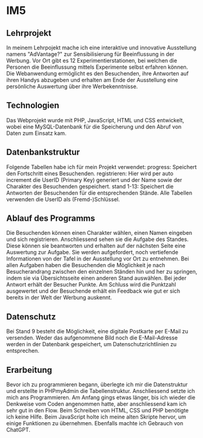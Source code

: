 # IM5

<h2>Lehrprojekt</h2>
In meinem Lehrpojekt mache ich eine interaktive und innovative Ausstellung namens "AdVantage?" zur Sensibilisierung für Beeinflussung in der Werbung. Vor Ort gibt es 12 Experimentierstationen, bei welchen die Personen die Beeinflussung mittels Experimente selbst erfahren können. Die Webanwendung ermöglicht es den Besuchenden, ihre Antworten auf ihren Handys abzugeben und erhalten am Ende der Ausstellung eine persönliche Auswertung über ihre Werbekenntnisse.

<h2>Technologien</h2>
Das Webprojekt wurde mit PHP, JavaScript, HTML und CSS entwickelt, wobei eine MySQL-Datenbank für die Speicherung und den Abruf von Daten zum Einsatz kam.

<h2>Datenbankstruktur</h2>
Folgende Tabellen habe ich für mein Projekt verwendet:
progress: Speichert den Fortschritt eines Besuchenden.
registrieren: Hier wird per auto increment die UserID (Primary Key) generiert und der Name sowie der Charakter des Besuchenden gespeichert.
stand 1-13: Speichert die Antworten der Besuchenden für die entsprechenden Stände.
Alle Tabellen verwenden die UserID als (Fremd-)Schlüssel.

<h2>Ablauf des Programms</h2>
Die Besuchenden können einen Charakter wählen, einen Namen eingeben und sich registrieren. Anschliessend sehen sie die Aufgabe des Standes. Diese können sie beantworten und erhalten auf der nächsten Seite eine Auswertung zur Aufgabe. Sie werden aufgefordert, noch vertiefende Informationen von der Tafel in der Ausstellung vor Ort zu entnehmen. Bei allen Aufgaben haben die Besuchenden die Möglichkeit je nach Besucherandrang zwischen den einzelnen Ständen hin und her zu springen, indem sie via Übersichtsseite einen anderen Stand auswählen. Bei jeder Antwort erhält der Besucher Punkte. Am Schluss wird die Punktzahl ausgewertet und der Besuchende erhält ein Feedback wie gut er sich bereits in der Welt der Werbung auskennt.

<h2>Datenschutz</h2>
Bei Stand 9 besteht die Möglichkeit, eine digitale Postkarte per E-Mail zu versenden. Weder das aufgenommene Bild noch die E-Mail-Adresse werden in der Datenbank gespeichert, um Datenschutzrichtlinien zu entsprechen.

<h2>Erarbeitung</h2>
Bevor ich zu programmieren begann, überlegte ich mir die Datenstruktur und erstellte in PHPmyAdmin die Tabellenstruktur. Anschliessend setzte ich mich ans Programmieren. Am Anfang gings etwas länger, bis ich wieder die Denkweise vom Coden angenommen hatte, aber anschliessend kam ich sehr gut in den Flow. Beim Schreiben von HTML, CSS und PHP benötigte ich keine Hilfe. Beim JavaScript holte ich meine alten Skripte hervor, um einige Funktionen zu übernehmen. Ebenfalls machte ich Gebrauch von ChatGPT.
